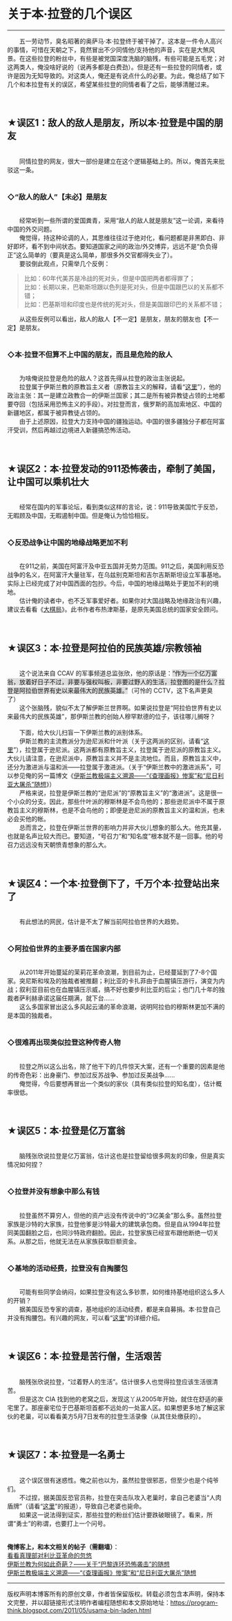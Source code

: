 # 关于本·拉登的几个误区 

-----

<div class="post-body entry-content">
　　五一劳动节，臭名昭著的奥萨马·本·拉登终于被干掉了。这本是一件令人高兴的事情，可惜在天朝之下，竟然冒出不少同情他/支持他的声音，实在是大煞风景。在这些拉登的粉丝中，有些是被党国深度洗脑的脑残，有些可能是五毛党；对这两类人，俺没啥好说的（说再多都是白费劲）。但是还有一些拉登的同情者，或许是因为无知导致的。对这类人，俺还是有说点什么的必要。为此，俺总结了如下几个和本拉登有关的误区，希望某些拉登的同情者看了之后，能够清醒过来。<a name="more"></a><br/>
<br/>
<br/>
<h2>★误区1：敌人的敌人是朋友，所以本·拉登是中国的朋友</h2><br/>
　　同情拉登的网友，很大一部份是建立在这个逻辑基础上的。所以，俺首先来批驳这一条。<br/>
<br/>
<h3>◇“敌人的敌人”【未必】是朋友</h3><br/>
　　经常听到一些所谓的爱国粪青，采用“敌人的敌人就是朋友”这一论调，来看待中国的外交问题。<br/>
　　俺觉得，持这种论调的人，其思维往往过于绝对化，看问题都是非黑即白、非好即坏，看不到中间状态。要知道国家之间的政治/外交博弈，远远不是“负负得正”这么简单的（要真是这么简单，那很多外交官都得失业了）。<br/>
　　要驳倒此观点，只需举几个反例：<br/>
<blockquote>比如：60年代美苏是冷战的死对头，但是中国把两者都得罪了；<br/>
比如：长期以来，巴勒斯坦跟以色列是死对头，但是中国跟巴以的关系都不错；<br/>
比如：巴基斯坦和印度也是传统的死对头，但是美国跟印巴的关系都不错；</blockquote>　　从这些反例可以看出，敌人的敌人【不一定】是朋友，朋友的朋友也【不一定】是朋友。<br/>
<br/>
<h3>◇本·拉登不但算不上中国的朋友，而且是危险的敌人</h3><br/>
　　为啥俺说拉登是危险的敌人？这首先得从拉登的政治主张说起。<br/>
　　拉登属于伊斯兰教的原教旨主义者（原教旨主义的解释，请看“<a href="https://zh.wikipedia.org/wiki/%E5%8E%9F%E6%95%99%E6%97%A8%E4%B8%BB%E7%BE%A9" rel="nofollow" target="_blank">这里</a>”），他的政治主张：其一是建立政教合一的伊斯兰国家；其二是所有被异教徒占领的土地都要夺回（包括采用恐怖主义的手段）。对拉登而言，俄罗斯的高加索地区、中国的新疆地区，都属于被异教徒占领的。<br/>
　　由于上述原因，拉登大力支持中国的疆独运动。中国的很多疆独分子都在阿富汗受训，然后再越过边境进入新疆搞恐怖活动。<br/>
<br/>
<br/>
<h2>★误区2：本·拉登发动的911恐怖袭击，牵制了美国，让中国可以乘机壮大</h2><br/>
　　经常在国内的军事论坛，看到类似这样的言论，说：911导致美国忙于反恐，无暇顾及中国，无暇遏制中国。但是俺认为恰恰相反。<br/>
<br/>
<h3>◇反恐战争让中国的地缘战略更加不利</h3><br/>
　　在911之前，美国在阿富汗及中亚五国并无势力范围。911之后，美国利用反恐战争的名义，在阿富汗大量驻军，在乌兹别克斯坦和吉尔吉斯斯坦设立军事基地。实际上已经完成了对中国西面的包抄。今后，中国的地缘战略处于更加不利的境地。<br/>
　　估计俺的读者中，也不乏军事爱好者。如果你对大国战略及地缘政治有兴趣，建议去看看《<a href="http://book.douban.com/subject/2026281/" rel="nofollow" target="_blank">大棋局</a>》。此书作者布热津斯基，是原先美国总统的国家安全顾问。<br/>
<br/>
<br/>
<h2>★误区3：本·拉登是阿拉伯的民族英雄/宗教领袖</h2><br/>
　　这个说法来自 CCAV 的军事频道总监张欣，他的原话是：<q style="background-color:#DDD;">作为一个亿万富翁，放着好日子不过，非要与强权叫板，非要过野人的生活，拉登图的是什么？拉登是阿拉伯世界有史以来最伟大的民族英雄。</q>（可怜的 CCTV，这下名声更臭了）<br/>
　　这个张脑残，貌似不太了解伊斯兰世界啊。如果说拉登是“阿拉伯世界有史以来最伟大的民族英雄”，那伊斯兰教的创始人穆罕默德的位子，该往哪儿搁呀？<br/>
<br/>
　　下面，给大伙儿扫盲一下伊斯兰教的派别体系。<br/>
　　伊斯兰教的主流教派分为逊尼派和什叶派（关于这两派的区别，请看“<a href="https://zh.wikipedia.org/wiki/%E4%BC%8A%E6%96%AF%E5%85%B0%E6%95%99#.E5.AE.97.E6.B4.BE" rel="nofollow" target="_blank">这里</a>”），拉登属于逊尼派。这两派都有原教旨主义，拉登属于逊尼派的原教旨主义。大伙儿请注意，在逊尼派中，原教旨主义并不是主流地位。而且，原教旨主义中，还分为激进派与温和派——拉登属于激进派。（关于“伊斯兰教中的激进派系”，可以参见俺的另一篇博文《<a href="../../2015/01/Islamic-Extremism.md">伊斯兰教极端主义溯源——“《查理画报》惨案”和“尼日利亚大屠杀”随想</a>》）<br/>
　　严格来说，拉登是伊斯兰教的“逊尼派”的“原教旨主义”的“激进派”。这是很一个小众的分支。因此，那些什叶派的穆斯林是不会鸟他的；那些逊尼派中不属于原教旨主义的穆斯林，也是不会鸟他的；即便是逊尼派的原教旨主义的温和派，也未必会买他的帐。<br/>
　　总而言之，拉登在伊斯兰世界的影响力并非大伙儿想象的那么大。他充其量，也就是名声比较大而已。要知道，“号召力”和“知名度”根本就不是一回事。他的号召力远远没有天朝愤青想象的那么大。<br/>
<br/>
<br/>
<h2>★误区4：一个本·拉登倒下了，千万个本·拉登站出来了</h2><br/>
　　有此想法的网民，估计是不太了解当前阿拉伯世界的大趋势。<br/>
<br/>
<h3>◇阿拉伯世界的主要矛盾在国家内部</h3><br/>
　　从2011年开始蔓延的茉莉花革命浪潮，到目前为止，已经蔓延到了7-8个国家。突尼斯和埃及的独裁者被推翻；利比亚的卡扎菲由于血腥镇压游行，演变为内战；叙利亚目前也在血腥镇压示威，搞不好也要步利比亚的后尘；也门几十年的独裁者萨利赫承诺这届任期满，就下台......<br/>
　　这么多国家冒出这么多风起云涌的革命浪潮，说明阿拉伯的穆斯林更加不满的是本国的独裁者。<br/>
<br/>
<h3>◇很难再出现类似拉登这种传奇人物</h3><br/>
　　拉登之所以这么出名，除了他干下的几件惊天大案，还有一个重要的因素是他的传奇色彩：出身豪门、参加过反苏战争、参加过反美战争......<br/>
　　俺觉得，今后要想再冒出一个类似的家伙（具有类似拉登的知名度），估计概率很低。<br/>
<br/>
<br/>
<h2>★误区5：本·拉登是亿万富翁</h2><br/>
　　脑残张欣说拉登是亿万富翁，估计这也是拉登留给很多网友的印象，但是真实情况如何捏？<br/>
<br/>
<h3>◇拉登并没有想象中那么有钱</h3><br/>
　　拉登虽然不算穷人，但他的资产远没有传说中的“3亿美金”那么多。虽然拉登家族是沙特的大家族，拉登他爹是沙特最大的建筑承包商。但是自从1994年拉登同美国翻脸之后，也同沙特政府翻脸。因此，拉登家族已经宣布跟他断绝一切关系。从那之后，他就无法在从家族获取巨额资金。<br/>
<br/>
<h3>◇基地的活动经费，拉登没有自掏腰包</h3><br/>
　　可能有些同学会纳闷，如果拉登没有这么多钞票，如何维持基地组织这么多人的开销？<br/>
　　据美国反恐专家的调查，基地组织的活动经费，都是来自募捐。本·拉登自己并没有掏腰包。有兴趣的网友，可以看“<a href="http://news.xinhuanet.com/world/2004-09/02/content_1938820.htm" rel="nofollow" target="_blank">这里</a>”的详细介绍。<br/>
<br/>
<br/>
<h2>★误区6：本·拉登是苦行僧，生活艰苦</h2><br/>
　　脑残张欣说拉登，“过着野人的生活”。估计很多人也觉得拉登应该生活很清苦。<br/>
　　但是这次 CIA 找到他的老窝之后，发现这丫从2005年开始，就住在舒适的豪宅里了。那座豪宅位于巴基斯坦首都不远处的一处富人区。如果想更多地了解这家伙的老巢，可以看看美方5月7日发布的拉登生活录像（从其住处缴获的）。<br/>
<br/>
<br/>
<h2>★误区7：本·拉登是一名勇士</h2><br/>
　　这个误区很有迷惑性。俺之前也以为，虽然拉登很邪恶，但至少也是个纯爷们。<br/>
　　不过捏，据美国反恐官员称，拉登在突击队攻入老巢时，拿自己老婆当“人肉盾牌”（请看“<a href="http://world.people.com.cn/GB/14533940.html" rel="nofollow" target="_blank">这里</a>”的报道），导致自己老婆也毙命。<br/>
　　如果这一说法得到证实，那些拉登的粉丝们估计要跌破眼镜了。看来，所谓“勇士”的称谓，也要打上一个问号。<br/>
<br/>
<br/>
<b>俺博客上，和本文相关的帖子（需翻墙）</b>：<br/>
<a href="../../2011/08/libyan-civil-war.md">看看真理部对利比亚革命的忽悠</a><br/>
<a href="../../2015/11/Why-Islam-Is-Different-from-Other-Religions.md">伊斯兰教为何如此奇葩？——关于“巴黎连环恐怖袭击”的随想</a><br/>
<a href="../../2015/01/Islamic-Extremism.md">伊斯兰教极端主义溯源——“《查理画报》惨案”和“尼日利亚大屠杀”随想</a>
</div>


------------------------------------------------

版权声明本博客所有的原创文章，作者皆保留版权。转载必须包含本声明，保持本文完整，并以超链接形式注明作者编程随想和本文原始地址：https://program-think.blogspot.com/2011/05/usama-bin-laden.html
